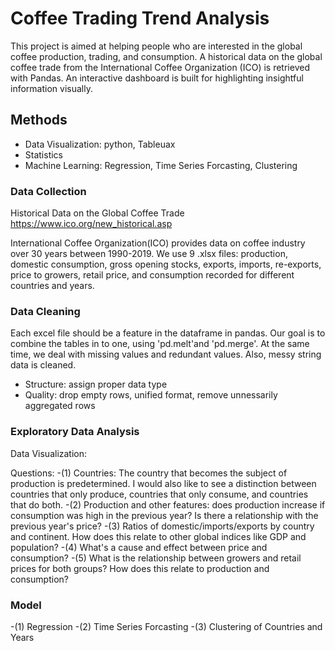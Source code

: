 # Coffee Trading Trend Analysis

This project is aimed at helping people who are interested in the global coffee production, trading, and consumption. A historical data on the global coffee trade from the International Coffee Organization (ICO)  is retrieved with Pandas. An interactive dashboard is built for highlighting insightful information visually.

## Methods
- Data Visualization: python, Tableuax
- Statistics
- Machine Learning: Regression, Time Series Forcasting, Clustering

### Data Collection

Historical Data on the Global Coffee Trade https://www.ico.org/new_historical.asp 

International Coffee Organization(ICO) provides data on coffee industry over 30 years between 1990-2019. We use 9 .xlsx files: production, domestic consumption, gross opening stocks, exports, imports, re-exports, price to growers, retail price, and consumption recorded for different countries and years.
  
### Data Cleaning

Each excel file should be a feature in the dataframe in pandas. Our goal is to combine the tables in to one, using 'pd.melt'and 'pd.merge'. At the same time, we deal with missing values and redundant values. Also, messy string data is cleaned. 

- Structure: assign proper data type
- Quality: drop empty rows, unified format, remove unnessarily aggregated rows 

### Exploratory Data Analysis

Data Visualization: 

Questions:
-(1) Countries: The country that becomes the subject of production is predetermined. I would also like to see a distinction between countries that only produce, countries that only consume, and countries that do both.
-(2) Production and other features: does production increase if consumption was high in the previous year? Is there a relationship with the previous year's price?
-(3) Ratios of domestic/imports/exports by country and continent. How does this relate to other global indices like GDP and population?
-(4) What's a cause and effect between price and consumption?
-(5) What is the relationship between growers and retail prices for both groups? How does this relate to production and consumption?

### Model

-(1) Regression
-(2) Time Series Forcasting
-(3) Clustering of Countries and Years

  
